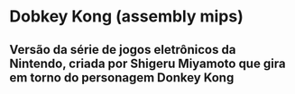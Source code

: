 # Dobkey Kong (assembly mips)
## Versão da série de jogos eletrônicos da Nintendo, criada por Shigeru Miyamoto que gira em torno do personagem Donkey Kong
